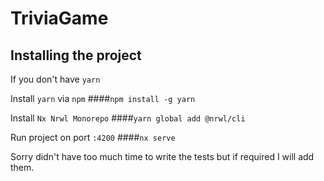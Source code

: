 

# TriviaGame

## Installing the project
If you don't have `yarn`

Install `yarn` via `npm`
####`npm install -g yarn`

Install `Nx Nrwl Monorepo`
####`yarn global add @nrwl/cli`

Run project on port `:4200`
####`nx serve`


Sorry didn't have too much time to write the tests but if required I will add them.  

